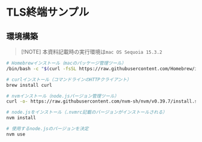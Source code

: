 # TLS終端サンプル

## 環境構築

> [!NOTE] 本資料記載時の実行環境は`mac OS Sequoia 15.3.2`

```sh
# Homebrewインストール（macのパッケージ管理ツール）
/bin/bash -c "$(curl -fsSL https://raw.githubusercontent.com/Homebrew/install/HEAD/install.sh)"

# curlインストール（コマンドラインのHTTPクライアント）
brew install curl

# nvmインストール（node.jsバージョン管理ツール）
curl -o- https://raw.githubusercontent.com/nvm-sh/nvm/v0.39.7/install.sh | bash

# node.jsをインストール（.nvmrc記載のバージョンがインストールされる）
nvm install

# 使用するnode.jsのバージョンを決定
nvm use
```
